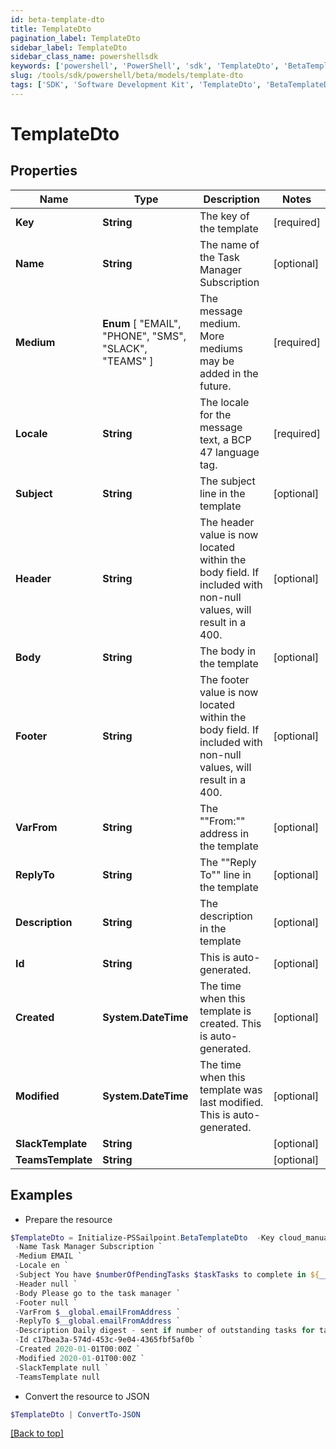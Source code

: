 ```yaml
---
id: beta-template-dto
title: TemplateDto
pagination_label: TemplateDto
sidebar_label: TemplateDto
sidebar_class_name: powershellsdk
keywords: ['powershell', 'PowerShell', 'sdk', 'TemplateDto', 'BetaTemplateDto'] 
slug: /tools/sdk/powershell/beta/models/template-dto
tags: ['SDK', 'Software Development Kit', 'TemplateDto', 'BetaTemplateDto']
---
```



# TemplateDto

## Properties

Name | Type | Description | Notes
------------ | ------------- | ------------- | -------------
**Key** | **String** | The key of the template | [required]
**Name** | **String** | The name of the Task Manager Subscription | [optional] 
**Medium** |  **Enum** [  "EMAIL",    "PHONE",    "SMS",    "SLACK",    "TEAMS" ] | The message medium. More mediums may be added in the future. | [required]
**Locale** | **String** | The locale for the message text, a BCP 47 language tag. | [required]
**Subject** | **String** | The subject line in the template | [optional] 
**Header** | **String** | The header value is now located within the body field. If included with non-null values, will result in a 400. | [optional] 
**Body** | **String** | The body in the template | [optional] 
**Footer** | **String** | The footer value is now located within the body field. If included with non-null values, will result in a 400. | [optional] 
**VarFrom** | **String** | The ""From:"" address in the template | [optional] 
**ReplyTo** | **String** | The ""Reply To"" line in the template | [optional] 
**Description** | **String** | The description in the template | [optional] 
**Id** | **String** | This is auto-generated. | [optional] 
**Created** | **System.DateTime** | The time when this template is created. This is auto-generated. | [optional] 
**Modified** | **System.DateTime** | The time when this template was last modified. This is auto-generated. | [optional] 
**SlackTemplate** | **String** |  | [optional] 
**TeamsTemplate** | **String** |  | [optional] 

## Examples

- Prepare the resource
```powershell
$TemplateDto = Initialize-PSSailpoint.BetaTemplateDto  -Key cloud_manual_work_item_summary `
 -Name Task Manager Subscription `
 -Medium EMAIL `
 -Locale en `
 -Subject You have $numberOfPendingTasks $taskTasks to complete in ${__global.productName}. `
 -Header null `
 -Body Please go to the task manager `
 -Footer null `
 -VarFrom $__global.emailFromAddress `
 -ReplyTo $__global.emailFromAddress `
 -Description Daily digest - sent if number of outstanding tasks for task owner &gt; 0 `
 -Id c17bea3a-574d-453c-9e04-4365fbf5af0b `
 -Created 2020-01-01T00:00Z `
 -Modified 2020-01-01T00:00Z `
 -SlackTemplate null `
 -TeamsTemplate null
```

- Convert the resource to JSON
```powershell
$TemplateDto | ConvertTo-JSON
```


[[Back to top]](#) 

